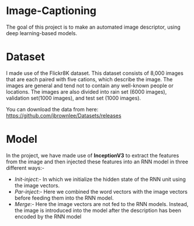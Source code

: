 # Image-Captioning
The goal of this project is to make an automated image descriptor, using deep learning-based  models.
# Dataset
I made use of the Flickr8K dataset. This dataset consists of 8,000 images that are each paired with five cations, which describe the image. The images are general and tend not to contain any well-known people or locations. The images are also divided into rain set (6000 images), validation set(1000 images), and test set (1000 images).  

You can download the data from here: https://github.com/jbrownlee/Datasets/releases
# Model
In the project, we have made use of **InceptionV3** to extract the features from the image and then injected these features into an RNN model in three different ways:-

* *Init-inject*:- In which we initialize the hidden state of the RNN unit using the image vectors.
* *Par-inject*:-  Here we combined the word vectors with the image vectors before feeding them into the RNN model.
* *Merge*:- Here the image vectors are not fed to the RNN models. Instead, the image is introduced into the model after the description has been encoded by the RNN model

